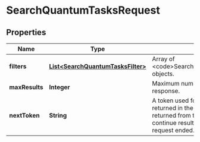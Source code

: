 

# SearchQuantumTasksRequest


## Properties

| Name | Type | Description | Notes |
|------------ | ------------- | ------------- | -------------|
|**filters** | [**List&lt;SearchQuantumTasksFilter&gt;**](SearchQuantumTasksFilter.md) | Array of &lt;code&gt;SearchQuantumTasksFilter&lt;/code&gt; objects. |  |
|**maxResults** | **Integer** | Maximum number of results to return in the response. |  [optional] |
|**nextToken** | **String** | A token used for pagination of results returned in the response. Use the token returned from the previous request continue results where the previous request ended. |  [optional] |



